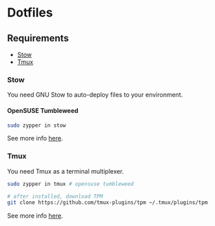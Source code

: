 # Dotfiles

## Requirements

- [Stow](#stow)
- [Tmux](#tmux)

### Stow

You need GNU Stow to auto-deploy files to your environment.

#### OpenSUSE Tumbleweed

```bash
sudo zypper in stow
```  

See more info [here](https://www.gnu.org/software/stow/manual/stow.html).

### Tmux

You need Tmux as a terminal multiplexer.

```bash
sudo zypper in tmux # opensuse tumbleweed

# after installed, download TPM
git clone https://github.com/tmux-plugins/tpm ~/.tmux/plugins/tpm
```
See more info [here](https://github.com/tmux/tmux/wiki/Installing).

